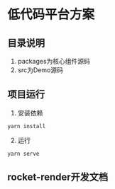 # 低代码平台方案

## 目录说明
1. packages为核心组件源码
2. src为Demo源码

## 项目运行
1. 安装依赖
```
yarn install
```
2. 运行
```
yarn serve
```

## rocket-render开发文档


